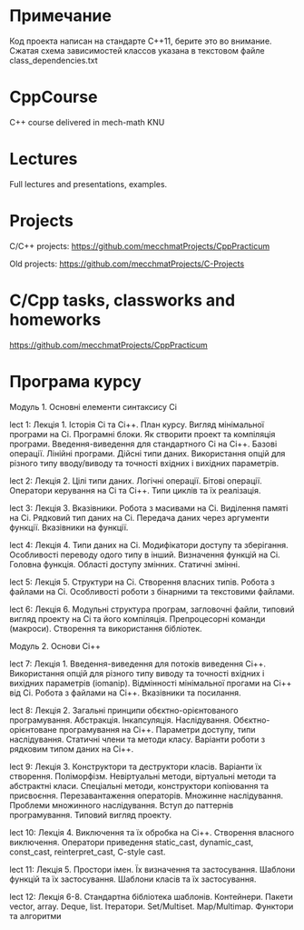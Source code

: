 # Примечание
Код проекта написан на стандарте С++11, берите это во внимание.
Сжатая схема зависимостей классов указана в текстовом файле class_dependencies.txt

# CppCourse
C++ course delivered in mech-math KNU

# Lectures
Full lectures and presentations, examples.


# Projects

C/C++ projects:
https://github.com/mecchmatProjects/CppPracticum

Old projects:
https://github.com/mecchmatProjects/C-Projects

# C/Cpp tasks, classworks and homeworks

https://github.com/mecchmatProjects/CppPracticum


# Програма курсу

Модуль 1. Основні елементи синтаксису Сі 

lect 1: Лекція 1. Історія Сі та Сі++. План курсу. Вигляд мінімальної програми на Сі. Програмні блоки. Як створити проект та компіляція програми. Введення-виведення для стандартного Сі на Сі++. Базові операції. Лінійні програми. Дійсні типи даних. Використання опцій для різного типу вводу/виводу та точності вхідних і вихідних параметрів. 

lect 2: Лекція 2. Цілі типи даних. Логічні операції. Бітові операції. Оператори керування на Сі та Сі++. Типи циклів та їх реалізація. 

lect 3: Лекція 3. Вказівники. Робота з масивами на Сі. Виділення памяті на Сі. Рядковий тип даних на Сі. Передача даних через аргументи функції. Вказівники на функції.

lect 4: Лекція 4. Типи даних на Сі. Модифікатори доступу та зберігання. Особливості переводу одого типу в інший. Визначення функцій на Сі. Головна функція. Області доступу змінних. Статичні змінні. 

lect 5: Лекція 5. Структури на Сі. Створення власних типів. Робота з файлами на Сі. Особливості роботи з бінарними та текстовими файлами. 

lect 6: Лекція 6. Модульні структура програм, загловочні файли, типовий вигляд проекту на Сі та його компіляція. Препроцесорні команди (макроси). Створення та використання бібліотек.


Модуль 2. Основи Сі++

lect 7: Лекція 1. Введення-виведення для потоків виведення Сі++. Використання опцій для різного типу виводу та точності вхідних і вихідних параметрів (iomanip). Відмінності мінімальної прогами на Сі++ від Сі. Робота з файлами на Сі++. Вказівники та посилання.

lect 8: Лекція 2. Загальні принципи обєктно-орієнтованого програмування. Абстракція. Інкапсуляція. Наслідування. Обєктно-орієнтоване програмування на Сі++. Параметри доступу, типи наслідування.  Статичні члени та методи класу. Варіанти роботи з рядковим типом даних на Сі++. 

lect 9: Лекція 3. Конструктори та деструктори класів. Варіанти їх створення. Поліморфізм. Невіртуальні методи, віртуальні методи та абстрактні класи. Спеціальні методи, конструктори копіювання та присвоєння. Перезавантаження операторів. Множинне наслідування. Проблеми множинного наслідування. Вступ до паттернів програмування. Типовий вигляд проекту.

lect 10: Лекція 4. Виключення та їх обробка на Сі++. Створення власного виключення. Оператори приведення static_cast, dynamic_cast, const_cast, reinterpret_cast, C-style cast.

lect 11: Лекція 5. Простори імен. Їх визначення та застосування. Шаблони функцій та їх застосування. Шаблони класів та їх застосування. 

lect 12: Лекція 6-8. Стандартна бібліотека шаблонів. Контейнери. Пакети vector, array. Deque, list. 
                     Ітератори. Set/Multiset. Map/Multimap. 
                     Функтори та алгоритми
 


